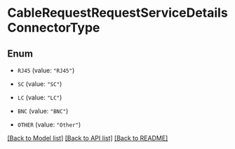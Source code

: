# CableRequestRequestServiceDetailsConnectorType

## Enum


* `RJ45` (value: `"RJ45"`)

* `SC` (value: `"SC"`)

* `LC` (value: `"LC"`)

* `BNC` (value: `"BNC"`)

* `OTHER` (value: `"Other"`)


[[Back to Model list]](../README.md#documentation-for-models) [[Back to API list]](../README.md#documentation-for-api-endpoints) [[Back to README]](../README.md)


